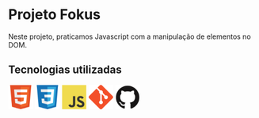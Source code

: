 # Projeto Fokus

Neste projeto, praticamos Javascript com a manipulação de elementos no DOM.

## Tecnologias utilizadas

<div>
  
<img src="https://github.com/devicons/devicon/blob/master/icons/html5/html5-original.svg" alt="HTML5" width="50" />
<img src="https://github.com/devicons/devicon/blob/master/icons/css3/css3-original.svg" alt="CSS3" width="50" />
<img src="https://github.com/devicons/devicon/blob/master/icons/javascript/javascript-original.svg" alt="Javascript" width="50" />
<img src="https://github.com/devicons/devicon/blob/master/icons/git/git-original.svg" alt="Git" width="50" />
<img src="https://github.com/devicons/devicon/blob/master/icons/github/github-original.svg" alt="Github" width="50" />

</div>
